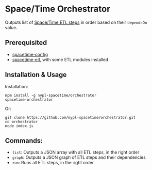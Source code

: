 # Space/Time Orchestrator

Outputs list of [Space/Time ETL steps](https://github.com/nypl-spacetime/spacetime-etl) in order based on their `dependsOn` value.

## Prerequisited

- [spacetime-config](https://github.com/nypl-spacetime/spacetime-config)
- [spacetime-etl](https://github.com/nypl-spacetime/spacetime-etl), with some ETL modules installed

## Installation & Usage

Installation:

    npm install -g nypl-spacetime/orchestrator
    spacetime-orchestrator

Or:

    git clone https://github.com/nypl-spacetime/orchestrator.git
    cd orchestrator
    node index.js

## Commands:

- `list`: Outputs a JSON array with all ETL steps, in the right order
- `graph`: Outputs a JSON graph of ETL steps and their dependencies
- `run`: Runs all ETL steps, in the right order
